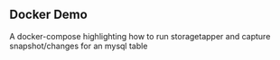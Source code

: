 Docker Demo
-----------

A docker-compose highlighting how to run storagetapper and capture snapshot/changes for an mysql table